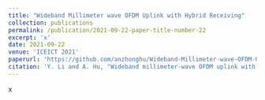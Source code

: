 ```yaml
---
title: "Wideband Millimeter wave OFDM Uplink with Hybrid Receiving"
collection: publications
permalink: /publication/2021-09-22-paper-title-number-22
excerpt: 'x'
date: 2021-09-22
venue: 'ICEICT 2021'
paperurl: 'https://github.com/anzhonghu/Wideband-Millimeter-wave-OFDM-Uplink-with-Hybrid-Receiving'
citation: 'Y. Li and A. Hu, "Wideband millimeter-wave OFDM uplink with hybrid receiving," in Proc. IEEE 4th Int. Conf. Electron. Inform. and Commun. Tech., Xi'an, China, Aug. 2021, pp. 735-739.'
---
```

x
